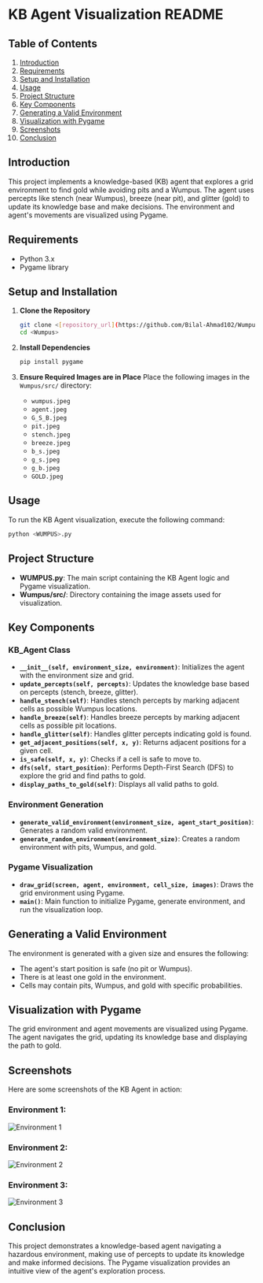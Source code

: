 # KB Agent Visualization README

## Table of Contents
1. [Introduction](#introduction)
2. [Requirements](#requirements)
3. [Setup and Installation](#setup-and-installation)
4. [Usage](#usage)
5. [Project Structure](#project-structure)
6. [Key Components](#key-components)
7. [Generating a Valid Environment](#generating-a-valid-environment)
8. [Visualization with Pygame](#visualization-with-pygame)
9. [Screenshots](#screenshots)
10. [Conclusion](#conclusion)

## Introduction
This project implements a knowledge-based (KB) agent that explores a grid environment to find gold while avoiding pits and a Wumpus. The agent uses percepts like stench (near Wumpus), breeze (near pit), and glitter (gold) to update its knowledge base and make decisions. The environment and agent's movements are visualized using Pygame.

## Requirements
- Python 3.x
- Pygame library

## Setup and Installation

1. **Clone the Repository**
    ```bash
    git clone <[repository_url](https://github.com/Bilal-Ahmad102/Wumpus)>
    cd <Wumpus>
    ```

2. **Install Dependencies**
    ```bash
    pip install pygame
    ```

3. **Ensure Required Images are in Place**
    Place the following images in the `Wumpus/src/` directory:
    - `wumpus.jpeg`
    - `agent.jpeg`
    - `G_S_B.jpeg`
    - `pit.jpeg`
    - `stench.jpeg`
    - `breeze.jpeg`
    - `b_s.jpeg`
    - `g_s.jpeg`
    - `g_b.jpeg`
    - `GOLD.jpeg`

## Usage
To run the KB Agent visualization, execute the following command:
```bash
python <WUMPUS>.py
```

## Project Structure
- **WUMPUS.py**: The main script containing the KB Agent logic and Pygame visualization.
- **Wumpus/src/**: Directory containing the image assets used for visualization.

## Key Components

### KB_Agent Class
- **`__init__(self, environment_size, environment)`**: Initializes the agent with the environment size and grid.
- **`update_percepts(self, percepts)`**: Updates the knowledge base based on percepts (stench, breeze, glitter).
- **`handle_stench(self)`**: Handles stench percepts by marking adjacent cells as possible Wumpus locations.
- **`handle_breeze(self)`**: Handles breeze percepts by marking adjacent cells as possible pit locations.
- **`handle_glitter(self)`**: Handles glitter percepts indicating gold is found.
- **`get_adjacent_positions(self, x, y)`**: Returns adjacent positions for a given cell.
- **`is_safe(self, x, y)`**: Checks if a cell is safe to move to.
- **`dfs(self, start_position)`**: Performs Depth-First Search (DFS) to explore the grid and find paths to gold.
- **`display_paths_to_gold(self)`**: Displays all valid paths to gold.

### Environment Generation
- **`generate_valid_environment(environment_size, agent_start_position)`**: Generates a random valid environment.
- **`generate_random_environment(environment_size)`**: Creates a random environment with pits, Wumpus, and gold.

### Pygame Visualization
- **`draw_grid(screen, agent, environment, cell_size, images)`**: Draws the grid environment using Pygame.
- **`main()`**: Main function to initialize Pygame, generate environment, and run the visualization loop.

## Generating a Valid Environment
The environment is generated with a given size and ensures the following:
- The agent's start position is safe (no pit or Wumpus).
- There is at least one gold in the environment.
- Cells may contain pits, Wumpus, and gold with specific probabilities.

## Visualization with Pygame
The grid environment and agent movements are visualized using Pygame. The agent navigates the grid, updating its knowledge base and displaying the path to gold.

## Screenshots
Here are some screenshots of the KB Agent in action:

### Environment 1:
![Environment 1](https://github.com/Bilal-Ahmad102/Wumpus/blob/main/src/ScreenShots/Screenshot%20from%202024-06-16%2011-24-24.png)

###  Environment 2:
![Environment 2](https://github.com/Bilal-Ahmad102/Wumpus/blob/main/src/ScreenShots/Screenshot%20from%202024-06-16%2011-24-37.png)

###  Environment 3:
![Environment 3](https://github.com/Bilal-Ahmad102/Wumpus/blob/main/src/ScreenShots/Screenshot%20from%202024-06-16%2011-24-37.png)

## Conclusion
This project demonstrates a knowledge-based agent navigating a hazardous environment, making use of percepts to update its knowledge and make informed decisions. The Pygame visualization provides an intuitive view of the agent's exploration process.
